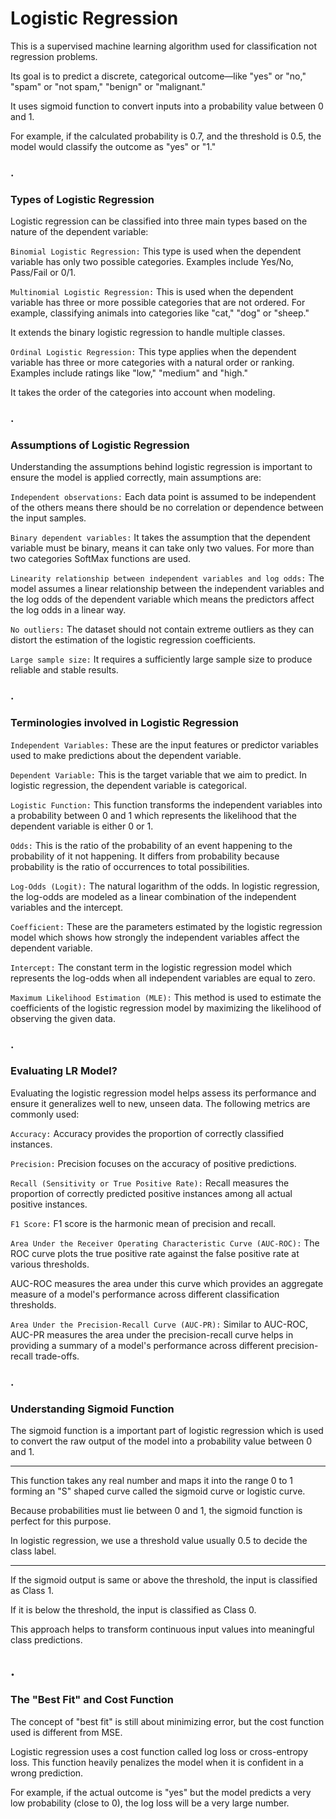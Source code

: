 # Logistic Regression
This is a supervised machine learning algorithm used for classification not regression problems. 

Its goal is to predict a discrete, categorical outcome—like "yes" or "no," "spam" or "not spam," "benign" or "malignant."

It uses sigmoid function to convert inputs into a probability value between 0 and 1. 

For example, if the calculated probability is 0.7, and the threshold is 0.5, the model would classify the outcome as "yes" or "1."

### .
### Types of Logistic Regression
Logistic regression can be classified into three main types based on the nature of the dependent variable:

`Binomial Logistic Regression:` This type is used when the dependent variable has only two possible categories. Examples include Yes/No, Pass/Fail or 0/1.

`Multinomial Logistic Regression:` This is used when the dependent variable has three or more possible categories that are not ordered. For example, classifying animals into categories like "cat," "dog" or "sheep." 

It extends the binary logistic regression to handle multiple classes.

`Ordinal Logistic Regression:` This type applies when the dependent variable has three or more categories with a natural order or ranking. Examples include ratings like "low," "medium" and "high." 

It takes the order of the categories into account when modeling.

### .
### Assumptions of Logistic Regression
Understanding the assumptions behind logistic regression is important to ensure the model is applied correctly, main assumptions are:

`Independent observations:` Each data point is assumed to be independent of the others means there should be no correlation or dependence between the input samples.

`Binary dependent variables:` It takes the assumption that the dependent variable must be binary, means it can take only two values. For more than two categories SoftMax functions are used.

`Linearity relationship between independent variables and log odds:` The model assumes a linear relationship between the independent variables and the log odds of the dependent variable which means the predictors affect the log odds in a linear way.

`No outliers:` The dataset should not contain extreme outliers as they can distort the estimation of the logistic regression coefficients.

`Large sample size:` It requires a sufficiently large sample size to produce reliable and stable results.

### .
### Terminologies involved in Logistic Regression
`Independent Variables:` These are the input features or predictor variables used to make predictions about the dependent variable.

`Dependent Variable:` This is the target variable that we aim to predict. In logistic regression, the dependent variable is categorical.

`Logistic Function:` This function transforms the independent variables into a probability between 0 and 1 which represents the likelihood that the dependent variable is either 0 or 1.

`Odds:` This is the ratio of the probability of an event happening to the probability of it not happening. It differs from probability because probability is the ratio of occurrences to total possibilities.

`Log-Odds (Logit):` The natural logarithm of the odds. In logistic regression, the log-odds are modeled as a linear combination of the independent variables and the intercept.

`Coefficient:` These are the parameters estimated by the logistic regression model which shows how strongly the independent variables affect the dependent variable.

`Intercept:` The constant term in the logistic regression model which represents the log-odds when all independent variables are equal to zero.

`Maximum Likelihood Estimation (MLE):` This method is used to estimate the coefficients of the logistic regression model by maximizing the likelihood of observing the given data.

### .
### Evaluating LR Model?
Evaluating the logistic regression model helps assess its performance and ensure it generalizes well to new, unseen data. The following metrics are commonly used:

`Accuracy:` Accuracy provides the proportion of correctly classified instances.

`Precision:` Precision focuses on the accuracy of positive predictions.

`Recall (Sensitivity or True Positive Rate):` Recall measures the proportion of correctly predicted positive instances among all actual positive instances.

`F1 Score:` F1 score is the harmonic mean of precision and recall.

`Area Under the Receiver Operating Characteristic Curve (AUC-ROC):` The ROC curve plots the true positive rate against the false positive rate at various thresholds. 

AUC-ROC measures the area under this curve which provides an aggregate measure of a model's performance across different classification thresholds.

`Area Under the Precision-Recall Curve (AUC-PR):` Similar to AUC-ROC, AUC-PR measures the area under the precision-recall curve helps in providing a summary of a model's performance across different precision-recall trade-offs.

### .
### Understanding Sigmoid Function
The sigmoid function is a important part of logistic regression which is used to convert the raw output of the model into a probability value between 0 and 1.

---
This function takes any real number and maps it into the range 0 to 1 forming an "S" shaped curve called the sigmoid curve or logistic curve. 

Because probabilities must lie between 0 and 1, the sigmoid function is perfect for this purpose.

In logistic regression, we use a threshold value usually 0.5 to decide the class label.

---
If the sigmoid output is same or above the threshold, the input is classified as Class 1.

If it is below the threshold, the input is classified as Class 0.

This approach helps to transform continuous input values into meaningful class predictions.

## .
### The "Best Fit" and Cost Function
The concept of "best fit" is still about minimizing error, but the cost function used is different from MSE. 

Logistic regression uses a cost function called log loss or cross-entropy loss. This function heavily penalizes the model when it is confident in a wrong prediction. 

For example, if the actual outcome is "yes" but the model predicts a very low probability (close to 0), the log loss will be a very large number.
